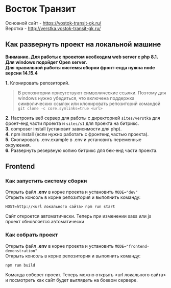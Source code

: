 # Восток Транзит  

Основной сайт - https://vostok-transit-gk.ru/  
Верстка - http://verstka.vostok-transit-gk.ru/

## Как развернуть проект на локальной машине  

**Внимание. Для работы с проектом необходим web server с php 8.1. Для windows подойдет Open server.**  
**Для правильной работы системы сборки фронт-енда нужна node версии 14.15.4**

**1.** Клонировать репозиторий.

> В репозитории присутствуют символические ссылки. Поэтому для windows нужно убедиться, что включена поддержка символических
> ссылок или клонировать репозиторий командой `git clone -c core.symlinks=true <url>`

**2.** Настроить веб сервер для работы с директорией `sites/verstka` для фронт-енд части проекта и `sites/s1` для проекта  на битрикс.  
**3.** composer install (установит зависимости для php).  
**4.** npm install (если нужно работать с фронтенд частью проекта).   
**5.** Скопировать .env.example в .env и установить переменные окружения.  
**6.** Развернуть резервную копию битрикс для бек-енд части проекта.  

## Frontend

### Как запустить систему сборки  

Открыть файл **.env** в корне проекта и установить `MODE="dev"`  
Открыть консоль в корне репозитория и выполнить команду:
```shell script
HOST=http://<url локального сайта> npm run start
```
Сайт откроется автоматически. Теперь при изменении sass или js проект обновляется автоматически

### Как собрать проект

Открыть файл **.env** в корне проекта и установить `MODE="frontend-demonstration"`  
Открыть консоль в корне репозитория и выполнить команду:
```shell script
npm run build
```

Команда соберет проект. Теперь можно открыть <url локального сайта> и посмотреть как сайт будет выглядеть на боевом
сервере.
